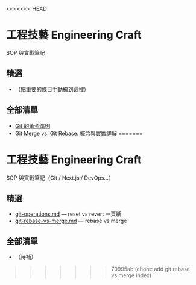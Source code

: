 <<<<<<< HEAD
# 工程技藝 Engineering Craft
SOP 與實戰筆記

## 精選
- （把重要的條目手動搬到這裡）

## 全部清單
- [Git 的黃金準則](./git-operations.md)
- [Git Merge vs. Git Rebase: 概念與實戰詳解](./git-rebase-vs-merge.md)
=======
# 工程技藝 Engineering Craft

SOP 與實戰筆記（Git / Next.js / DevOps...）

## 精選

- [git-operations.md](./git-operations.md) — reset vs revert 一頁紙
- [git-rebase-vs-merge.md](./git-rebase-vs-merge.md) — rebase vs merge

## 全部清單

- （待補）
>>>>>>> 70995ab (chore: add git rebase vs merge index)
